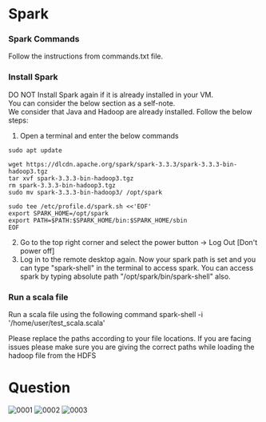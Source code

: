 # Spark

### Spark Commands
Follow the instructions from commands.txt file.

### Install Spark
DO NOT Install Spark again if it is already installed in your VM.  
You can consider the below section as a self-note.  
We consider that Java and Hadoop are already installed.
Follow the below steps:
1. Open a terminal and enter the below commands
```
sudo apt update
```
```
wget https://dlcdn.apache.org/spark/spark-3.3.3/spark-3.3.3-bin-hadoop3.tgz
tar xvf spark-3.3.3-bin-hadoop3.tgz
rm spark-3.3.3-bin-hadoop3.tgz
sudo mv spark-3.3.3-bin-hadoop3/ /opt/spark 
```
```
sudo tee /etc/profile.d/spark.sh <<'EOF'
export SPARK_HOME=/opt/spark
export PATH=$PATH:$SPARK_HOME/bin:$SPARK_HOME/sbin
EOF
```
2. Go to the top right corner and select the power button -> Log Out [Don't power off]
3. Log in to the remote desktop again. Now your spark path is set and you can type "spark-shell" in the terminal to access spark.
You can access spark by typing absolute path "/opt/spark/bin/spark-shell" also.

### Run a scala file
Run a scala file using the following command 
spark-shell -i '/home/user/test_scala.scala'

Please replace the paths according to your file locations. If you are facing issues please make sure you are giving the correct paths while loading the hadoop file from the HDFS



# Question
![0001](https://github.com/saadesh71/SparkMutualFriends/assets/43541169/d32b7deb-ce35-41db-8d58-8a5e6e640a38)
![0002](https://github.com/saadesh71/SparkMutualFriends/assets/43541169/43e54a7f-07ad-4e3d-8bb6-5f23b26775f5)
![0003](https://github.com/saadesh71/SparkMutualFriends/assets/43541169/6ef81b55-63b7-4338-aa39-57e5099aec4a)


